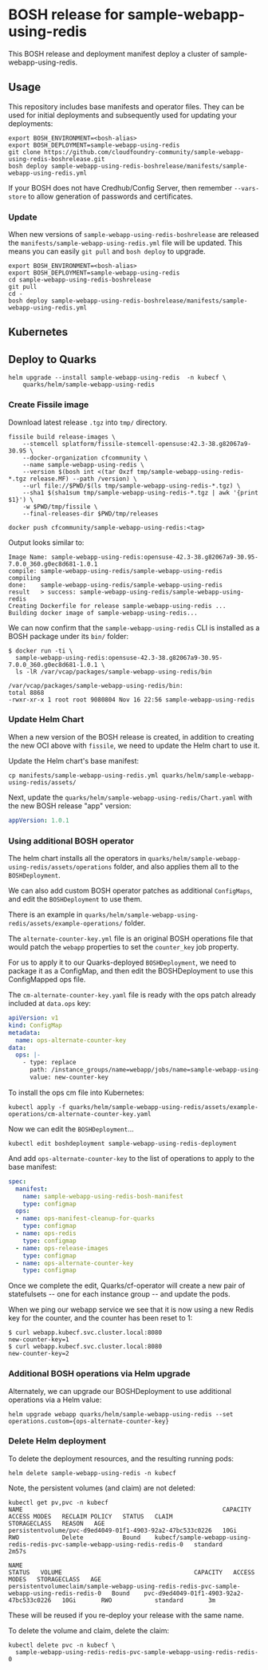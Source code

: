 # BOSH release for sample-webapp-using-redis

This BOSH release and deployment manifest deploy a cluster of sample-webapp-using-redis.

## Usage

This repository includes base manifests and operator files. They can be used for initial deployments and subsequently used for updating your deployments:

```plain
export BOSH_ENVIRONMENT=<bosh-alias>
export BOSH_DEPLOYMENT=sample-webapp-using-redis
git clone https://github.com/cloudfoundry-community/sample-webapp-using-redis-boshrelease.git
bosh deploy sample-webapp-using-redis-boshrelease/manifests/sample-webapp-using-redis.yml
```

If your BOSH does not have Credhub/Config Server, then remember `--vars-store` to allow generation of passwords and certificates.

### Update

When new versions of `sample-webapp-using-redis-boshrelease` are released the `manifests/sample-webapp-using-redis.yml` file will be updated. This means you can easily `git pull` and `bosh deploy` to upgrade.

```plain
export BOSH_ENVIRONMENT=<bosh-alias>
export BOSH_DEPLOYMENT=sample-webapp-using-redis
cd sample-webapp-using-redis-boshrelease
git pull
cd -
bosh deploy sample-webapp-using-redis-boshrelease/manifests/sample-webapp-using-redis.yml
```

## Kubernetes

## Deploy to Quarks

```plain
helm upgrade --install sample-webapp-using-redis  -n kubecf \
    quarks/helm/sample-webapp-using-redis
```

### Create Fissile image

Download latest release `.tgz` into `tmp/` directory.

```plain
fissile build release-images \
    --stemcell splatform/fissile-stemcell-opensuse:42.3-38.g82067a9-30.95 \
    --docker-organization cfcommunity \
    --name sample-webapp-using-redis \
    --version $(bosh int <(tar Oxzf tmp/sample-webapp-using-redis-*.tgz release.MF) --path /version) \
    --url file://$PWD/$(ls tmp/sample-webapp-using-redis-*.tgz) \
    --sha1 $(sha1sum tmp/sample-webapp-using-redis-*.tgz | awk '{print $1}') \
    -w $PWD/tmp/fissile \
    --final-releases-dir $PWD/tmp/releases

docker push cfcommunity/sample-webapp-using-redis:<tag>
```

Output looks similar to:

```plain
Image Name: sample-webapp-using-redis:opensuse-42.3-38.g82067a9-30.95-7.0.0_360.g0ec8d681-1.0.1
compile: sample-webapp-using-redis/sample-webapp-using-redis
compiling
done:    sample-webapp-using-redis/sample-webapp-using-redis
result   > success: sample-webapp-using-redis/sample-webapp-using-redis
Creating Dockerfile for release sample-webapp-using-redis ...
Building docker image of sample-webapp-using-redis...
```

We can now confirm that the `sample-webapp-using-redis` CLI is installed as a BOSH package under its `bin/` folder:

```plain
$ docker run -ti \
  sample-webapp-using-redis:opensuse-42.3-38.g82067a9-30.95-7.0.0_360.g0ec8d681-1.0.1 \
  ls -lR /var/vcap/packages/sample-webapp-using-redis/bin

/var/vcap/packages/sample-webapp-using-redis/bin:
total 8868
-rwxr-xr-x 1 root root 9080804 Nov 16 22:56 sample-webapp-using-redis
```

### Update Helm Chart

When a new version of the BOSH release is created, in addition to creating the new OCI above with `fissile`, we need to update the Helm chart to use it.

Update the Helm chart's base manifest:

```plain
cp manifests/sample-webapp-using-redis.yml quarks/helm/sample-webapp-using-redis/assets/
```

Next, update the `quarks/helm/sample-webapp-using-redis/Chart.yaml` with the new BOSH release "app" version:

```yaml
appVersion: 1.0.1
```

### Using additional BOSH operator

The helm chart installs all the operators in `quarks/helm/sample-webapp-using-redis/assets/operations` folder, and also applies them all to the `BOSHDeployment`.

We can also add custom BOSH operator patches as additional `ConfigMaps`, and edit the `BOSHDeployment` to use them.

There is an example in `quarks/helm/sample-webapp-using-redis/assets/example-operations/` folder.

The `alternate-counter-key.yml` file is an original BOSH operations file that would patch the `webapp` properties to set the `counter_key` job property.

For us to apply it to our Quarks-deployed `BOSHDeployment`, we need to package it as a ConfigMap, and then edit the BOSHDeployment to use this ConfigMapped ops file.

The `cm-alternate-counter-key.yaml` file is ready with the ops patch already included at `data.ops` key:

```yaml
apiVersion: v1
kind: ConfigMap
metadata:
  name: ops-alternate-counter-key
data:
  ops: |-
    - type: replace
      path: /instance_groups/name=webapp/jobs/name=sample-webapp-using-redis/properties/counter_key?
      value: new-counter-key
```

To install the ops cm file into Kubernetes:

```plain
kubectl apply -f quarks/helm/sample-webapp-using-redis/assets/example-operations/cm-alternate-counter-key.yaml
```

Now we can edit the `BOSHDeployment`...

```plain
kubectl edit boshdeployment sample-webapp-using-redis-deployment
```

And add `ops-alternate-counter-key` to the list of operations to apply to the base manifest:

```yaml
spec:
  manifest:
    name: sample-webapp-using-redis-bosh-manifest
    type: configmap
  ops:
  - name: ops-manifest-cleanup-for-quarks
    type: configmap
  - name: ops-redis
    type: configmap
  - name: ops-release-images
    type: configmap
  - name: ops-alternate-counter-key
    type: configmap
```

Once we complete the edit, Quarks/cf-operator will create a new pair of statefulsets -- one for each instance group -- and update the pods.

When we ping our webapp service we see that it is now using a new Redis key for the counter, and the counter has been reset to 1:

```plain
$ curl webapp.kubecf.svc.cluster.local:8080
new-counter-key=1
$ curl webapp.kubecf.svc.cluster.local:8080
new-counter-key=2
```

### Additional BOSH operations via Helm upgrade

Alternately, we can upgrade our BOSHDeployment to use additional operations via a Helm value:

```plain
helm upgrade webapp quarks/helm/sample-webapp-using-redis --set operations.custom={ops-alternate-counter-key}
```

### Delete Helm deployment

To delete the deployment resources, and the resulting running pods:

```plain
helm delete sample-webapp-using-redis -n kubecf
```

Note, the persistent volumes (and claim) are not deleted:

```plain
kubectl get pv,pvc -n kubecf
NAME                                                        CAPACITY   ACCESS MODES   RECLAIM POLICY   STATUS   CLAIM                                                                          STORAGECLASS   REASON   AGE
persistentvolume/pvc-d9ed4049-01f1-4903-92a2-47bc533c0226   10Gi       RWO            Delete           Bound    kubecf/sample-webapp-using-redis-redis-pvc-sample-webapp-using-redis-redis-0   standard                2m57s

NAME                                                                                          STATUS   VOLUME                                     CAPACITY   ACCESS MODES   STORAGECLASS   AGE
persistentvolumeclaim/sample-webapp-using-redis-redis-pvc-sample-webapp-using-redis-redis-0   Bound    pvc-d9ed4049-01f1-4903-92a2-47bc533c0226   10Gi       RWO            standard       3m
```

These will be reused if you re-deploy your release with the same name.

To delete the volume and claim, delete the claim:

```plain
kubectl delete pvc -n kubecf \
  sample-webapp-using-redis-redis-pvc-sample-webapp-using-redis-redis-0
```
